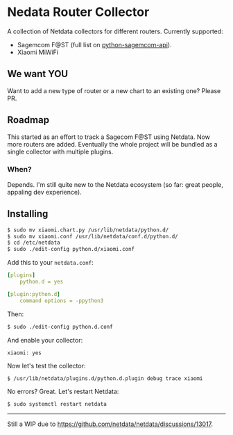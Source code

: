 # Nedata Router Collector
A collection of Netdata collectors for different routers.
Currently supported:
- Sagemcom F@ST (full list on [python-sagemcom-api](https://github.com/iMicknl/python-sagemcom-api](https://github.com/iMicknl/python-sagemcom-api#supported-devices))).
- Xiaomi MiWiFi

## We want YOU
Want to add a new type of router or a new chart to an existing one? Please PR.

## Roadmap
This started as an effort to track a Sagecom F@ST using Netdata. Now more routers are added.
Eventually the whole project will be bundled as a single collector with multiple plugins.
### When?
Depends. I'm still quite new to the Netdata ecosystem (so far: great people, appaling dev experience).

## Installing
```bash
$ sudo mv xiaomi.chart.py /usr/lib/netdata/python.d/
$ sudo mv xiaomi.conf /usr/lib/netdata/conf.d/python.d/
$ cd /etc/netdata
$ sudo ./edit-config python.d/xiaomi.conf
```
Add this to your `netdata.conf`:
```yaml
[plugins]
	python.d = yes

[plugin:python.d]
	command options = -ppython3
```
Then:
```bash
$ sudo ./edit-config python.d.conf
```
And enable your collector:
```
xiaomi: yes
```
Now let's test the collector:
```bash
$ /usr/lib/netdata/plugins.d/python.d.plugin debug trace xiaomi
```
No errors? Great. Let's restart Netdata:
```bash
$ sudo systemctl restart netdata
```
----
Still a WIP due to https://github.com/netdata/netdata/discussions/13017.

